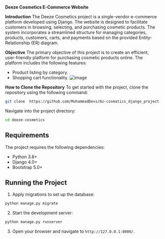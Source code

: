 **Deeze Cosmetics E-Commerce Website**

**Introduction**
The Deeze Cosmetics project is a single-vendor e-commerce platform developed using Django. The website is designed to facilitate customers in browsing, selecting, and purchasing cosmetic products. The system incorporates a streamlined structure for managing categories, products, customers, carts, and payments based on the provided Entity-Relationship (ER) diagram.

**Objective**
The primary objective of this project is to create an efficient, user-friendly platform for purchasing cosmetic products online. The platform includes the following features:
- Product listing by category.
- Shopping cart functionality.
                                         ![image](https://github.com/user-attachments/assets/14940aa2-0e15-46b0-b487-6828691d70ed)

**How to Clone the Repository**
To get started with the project, clone the repository using the following command:

```bash
git clone  https://github.com/MuhammadDevs/Az-cosmatics_django_project.git
```

Navigate into the project directory:

```bash
cd deeze-cosmetics
```

## Requirements
The project requires the following dependencies:

- Python 3.8+
- Django 4.0+
- Bootstrap 5.0+

## Running the Project
1. Apply migrations to set up the database:

```bash
python manage.py migrate
```

2. Start the development server:

```bash
python manage.py runserver
```

3. Open your browser and navigate to `http://127.0.0.1:8000/`.


